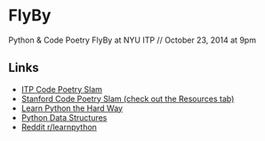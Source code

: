 FlyBy
=====

Python &amp; Code Poetry FlyBy at NYU ITP // October 23, 2014 at 9pm

Links
-----

* [ITP Code Poetry Slam](http://www.codeshakespeare.com)
* [Stanford Code Poetry Slam (check out the Resources tab)](http://stanford.edu/~mkagen/codepoetryslam/)
* [Learn Python the Hard Way](http://learnpythonthehardway.org/)
* [Python Data Structures](https://docs.python.org/2/tutorial/datastructures.html)
* [Reddit r/learnpython](http://www.reddit.com/r/learnpython)
